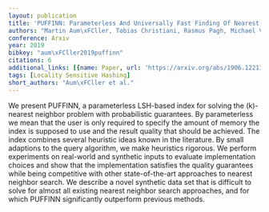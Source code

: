 ```yaml
---
layout: publication
title: 'PUFFINN: Parameterless And Universally Fast Finding Of Nearest Neighbors'
authors: "Martin Aum\xFCller, Tobias Christiani, Rasmus Pagh, Michael Vesterli"
conference: Arxiv
year: 2019
bibkey: "aum\xFCller2019puffinn"
citations: 6
additional_links: [{name: Paper, url: 'https://arxiv.org/abs/1906.12211'}]
tags: [Locality Sensitive Hashing]
short_authors: "Aum\xFCller et al."
---
```

We present PUFFINN, a parameterless LSH-based index for solving the
\(k\)-nearest neighbor problem with probabilistic guarantees. By parameterless we
mean that the user is only required to specify the amount of memory the index
is supposed to use and the result quality that should be achieved. The index
combines several heuristic ideas known in the literature. By small adaptions to
the query algorithm, we make heuristics rigorous. We perform experiments on
real-world and synthetic inputs to evaluate implementation choices and show
that the implementation satisfies the quality guarantees while being
competitive with other state-of-the-art approaches to nearest neighbor search.
  We describe a novel synthetic data set that is difficult to solve for almost
all existing nearest neighbor search approaches, and for which PUFFINN
significantly outperform previous methods.